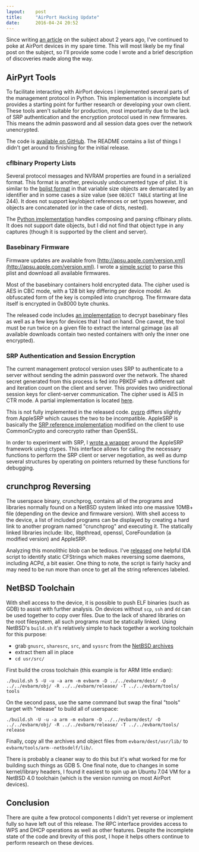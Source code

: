 ```yaml
---
layout:    post
title:     "AirPort Hacking Update"
date:      2016-04-24 20:52
---
```


Since writing [an article][airport-post] on the subject about 2 years ago, I've continued to poke at AirPort devices in 
my spare time. This will most likely be my final post on the subject, so I'll provide some code I wrote and a brief 
description of discoveries made along the way.

[airport-post]: http://embeddedideation.com/2014/03/dissecting-the-airport-express/


## AirPyrt Tools

To facilitate interacting with AirPort devices I implemented several parts of the management protocol in Python. This
implementation is incomplete but provides a starting point for further research or developing your own client. These tools
aren't suitable for production, most importantly due to the lack of SRP authentication and the encryption protocol used in 
new firmwares. This means the admin password and all session data goes over the network unencrypted.

The code is [available on GitHub][airpyrt-tools-repo]. The README contains a list of things I didn't get around to finishing
for the initial release.

[airpyrt-tools-repo]: https://github.com/x56/airpyrt-tools


### cflbinary Property Lists

Several protocol messages and NVRAM properties are found in a serialized format. This format is another, previously
undocumented type of plist. It is similar to the [bplist format][cfbinaryplist-source] in that variable size objects are 
demarcated by an identifier and in some cases a size value (see `OBJECT TABLE` starting at line 244). It does not support
key/object references or set types however, and objects are concatenated (or in the case of dicts, nested).

[cfbinaryplist-source]: http://opensource.apple.com/source/CF/CF-1153.18/CFBinaryPList.c

The [Python implementation][cflbinary-source] handles composing and parsing cflbinary plists. It does not support date 
objects, but I did not find that object type in any captures (though it is supported by the client and server).

[cflbinary-source]: https://github.com/x56/airpyrt-tools/blob/master/acp/cflbinary.py


### Basebinary Firmware

Firmware updates are available from [http://apsu.apple.com/version.xml](http://apsu.apple.com/version.xml). I wrote
a [simple script][grab-firmwares] to parse this plist and download all available firmwares.

[grab-firmwares]: https://gist.github.com/x56/7790380ea7a8980c69c3

Most of the basebinary containers hold encrypted data. The cipher used is AES in CBC mode, with a 128 bit key differing 
per device model. An obfuscated form of the key is compiled into crunchprog. The firmware data itself is encrypted in 
0x8000 byte chunks.

The released code includes [an implementation][basebinary-py] to decrypt basebinary files as well as a few keys for 
devices that I had on hand. One caveat, the tool must be run twice on a given file to extract the internal gzimage (as
all available downloads contain two nested containers with only the inner one encrypted).

[basebinary-py]: https://github.com/x56/airpyrt-tools/blob/master/acp/basebinary.py


### SRP Authentication and Session Encryption

The current management protocol version uses SRP to authenticate to a server without sending the admin password over the 
network. The shared secret generated from this process is fed into PBKDF with a different salt and iteration count on the
client and server. This provides two unidirectional session keys for client-server communication. The cipher used is
AES in CTR mode. A partial implementation is located [here][acp-encryption].

[acp-encryption]: https://github.com/x56/airpyrt-tools/blob/master/acp/encryption.py

This is not fully implemented in the released code. [pysrp][pysrp] differs slightly from AppleSRP which causes the two to
be incompatible. AppleSRP is basically the [SRP reference implementation][srp-ref] modified on the client to use CommonCrypto
and corecrypto rather than OpenSSL.

[pysrp]: https://pypi.python.org/pypi/srp/1.0.5
[srp-ref]: http://srp.stanford.edu/

In order to experiment with SRP, I [wrote a wrapper][clibs] around the AppleSRP framework using ctypes. This interface 
allows for calling the necessary functions to perform the SRP client or server negotiation, as well as dump several 
structures by operating on pointers returned by these functions for debugging.

[clibs]: https://github.com/x56/airpyrt-tools/blob/master/acp/clibs/AppleSRP.py


## crunchprog Reversing

The userspace binary, crunchprog, contains all of the programs and libraries normally found on a NetBSD system linked
into one massive 10MB+ file (depending on the device and firmware version). With shell access to the device, a list of
included programs can be displayed by creating a hard link to another program named "crunchprog" and executing it.
The statically linked libraries include: libc, libpthread, openssl, CoreFoundation (a modified version) and AppleSRP.

Analyzing this monolithic blob can be tedious. I've [released][cflstring-script] one helpful IDA script to identify static
CFStrings which makes reversing some daemons, including ACPd, a bit easier. One thing to note, the script is fairly hacky
and may need to be run more than once to get all the string references labeled.

[cflstring-script]: https://gist.github.com/x56/8a16c8e30c954aec014d


## NetBSD Toolchain

With shell access to the device, it is possible to push ELF binaries (such as GDB) to assist with further analysis. On 
devices without `scp`, `ssh` and `dd` can be used together to copy over files. Due to the lack of shared libraries on the 
root filesystem, all such programs must be statically linked. Using NetBSD's `build.sh` it's relatively simple to hack 
together a working toolchain for this purpose:

* grab `gnusrc`, `sharesrc`, `src`, and `syssrc` from the [NetBSD archives][NetBSD-ftp]
* extract them all in place
* `cd usr/src/`

First build the cross toolchain (this example is for ARM little endian):

```
./build.sh 5 -U -u -a arm -m evbarm -D ../../evbarm/dest/ -O ../../evbarm/obj/ -R ../../evbarm/release/ -T ../../evbarm/tools/ tools
```

On the second pass, use the same command but swap the final "tools" target with "release" to build all of userspace:

```
./build.sh -U -u -a arm -m evbarm -D ../../evbarm/dest/ -O ../../evbarm/obj/ -R ../../evbarm/release/ -T ../../evbarm/tools/ release
```

Finally, copy all the archives and object files from `evbarm/dest/usr/lib/` to `evbarm/tools/arm--netbsdelf/lib/`.

There is probably a cleaner way to do this but it's what worked for me for building such things as GDB 5. One final note,
due to changes in some kernel/library headers, I found it easiest to spin up an Ubuntu 7.04 VM for a NetBSD 4.0 toolchain
(which is the version running on most AirPort devices).

[NetBSD-ftp]: ftp://ftp.netbsd.org/pub/NetBSD/NetBSD-archive/NetBSD-4.0/source/sets/


## Conclusion

There are quite a few protocol components I didn't yet reverse or implement fully so have left out of this release. The
RPC interface provides access to WPS and DHCP operations as well as other features. Despite the incomplete state of the code
and brevity of this post, I hope it helps others continue to perform research on these devices.

